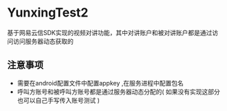 # YunxingTest2
基于网易云信SDK实现的视频对讲功能，其中对讲账户和被对讲账户都是通过访问访问服务器动态获取的
## 注意事项
- 需要在android配置文件中配置appkey ,在服务进程中配置包名
- 呼叫方账号和被呼叫方账号都是通过服务器动态分配的( 如果没有实现这部分也可以自己手写传入账号测试 )

